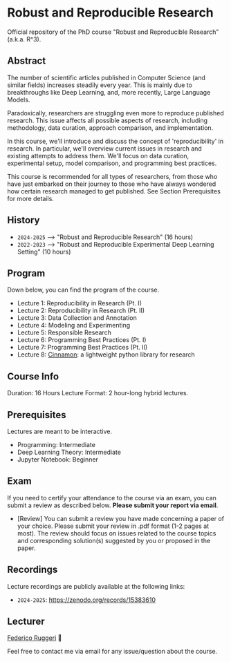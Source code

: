 # ****Robust and Reproducible Research****

Official repository of the PhD course "Robust and Reproducible Research” (a.k.a. R^3).

## Abstract

The number of scientific articles published in Computer Science (and similar fields) increases steadily every year.
This is mainly due to breakthroughs like Deep Learning, and, more recently, Large Language Models.

Paradoxically, researchers are struggling even more to reproduce published research.
This issue affects all possible aspects of research, including methodology, data curation, approach comparison, and implementation.

In this course, we'll introduce and discuss the concept of 'reproducibility' in research.
In particular, we'll overview current issues in research and existing attempts to address them.
We'll focus on data curation, experimental setup, model comparison, and programming best practices.

This course is recommended for all types of researchers, from those who have just embarked on their journey to those who have always wondered how certain research managed to get published. See Section Prerequisites for more details.

## History

- ``2024-2025`` --> "Robust and Reproducible Research" (16 hours)
- ``2022-2023`` --> "Robust and Reproducible Experimental Deep Learning Setting" (10 hours)

## Program

Down below, you can find the program of the course.

- Lecture 1: Reproducibility in Research (Pt. I)
- Lecture 2: Reproducibility in Research (Pt. II)
- Lecture 3: Data Collection and Annotation
- Lecture 4: Modeling and Experimenting
- Lecture 5: Responsible Research
- Lecture 6: Programming Best Practices (Pt. I)
- Lecture 7: Programming Best Practices (Pt. II)
- Lecture 8: [Cinnamon](https://github.com/nlp-unibo/cinnamon): a lightweight python library for research

## Course Info

Duration: 16 Hours
Lecture Format: 2 hour-long hybrid lectures.

## Prerequisites

Lectures are meant to be interactive.

- Programming: Intermediate
- Deep Learning Theory: Intermediate
- Jupyter Notebook: Beginner

## Exam

If you need to certify your attendance to the course via an exam, you can submit a review as described below. **Please submit your report via email**.
 
- [Review] You can submit a review you have made concerning a paper of your choice. Please submit your review in .pdf format (1-2 pages at most). The review should focus on issues related to the course topics and corresponding solution(s) suggested by you or proposed in the paper.

## Recordings

Lecture recordings are publicly available at the following links:

- ``2024-2025``: https://zenodo.org/records/15383610

## Lecturer

[Federico Ruggeri](https://www.unibo.it/sitoweb/federico.ruggeri6) 🍻

Feel free to contact me via email for any issue/question about the course.
